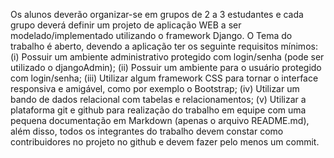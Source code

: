 Os alunos deverão organizar-se em grupos de 2 a 3 estudantes e cada grupo
deverá definir um projeto de aplicação WEB a ser modelado/implementado
utilizando o framework Django. O Tema do trabalho é aberto, devendo a aplicação
ter os seguinte requisitos mínimos: (i) Possuir um ambiente administrativo protegido
com login/senha (pode ser utilizado o djangoAdmin); (ii) Possuir um ambiente para o
usuário protegido com login/senha; (iii) Utilizar algum framework CSS para tornar o
interface responsiva e amigável, como por exemplo o Bootstrap; (iv) Utilizar um
bando de dados relacional com tabelas e relacionamentos; (v) Utilizar a plataforma
git e github para realização do trabalho em equipe com uma pequena
documentação em Markdown (apenas o arquivo README.md), além disso, todos
os integrantes do trabalho devem constar como contribuidores no projeto no github
e devem fazer pelo menos um commit.